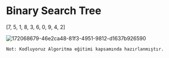 # Binary Search Tree

[7, 5, 1, 8, 3, 6, 0, 9, 4, 2]

![172068679-46e2ca48-81f3-4951-9812-d1637b926590](https://user-images.githubusercontent.com/22713729/172069237-615f303b-6302-46cd-b6ac-367832b0f649.jpeg)



`Not: Kodluyoruz Algoritma eğitimi kapsamında hazırlanmıştır.`
